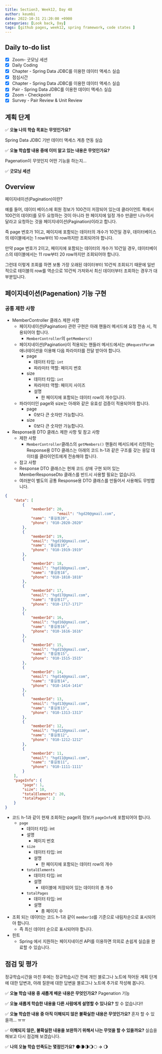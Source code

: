 ```yaml
---
title: Section3, Week12, Day 48
author: keumbi
date: 2022-10-31 21:20:00 +0900
categories: [Look back, Day]
tags: [github pages, week12, spring framework, code states ]
---
```



## Daily to-do list

- [x]  Zoom- 굿모닝 세션
- [x]  Daily Coding
- [x]  Chapter - Spring Data JDBC를 이용한 데이터 액세스 실습
- [x]  점심시간
- [x]  Chapter - Spring Data JDBC를 이용한 데이터 액세스 실습
- [x]  Pair - Spring Data JDBC를 이용한 데이터 액세스 실습
- [x]  Zoom - Checkpoint
- [x]  Survey - Pair Review & Unit Review

## 계획 단계

  ✅ **오늘 나의 학습 목표는 무엇인가요?**

Spring Data JDBC 기반 데이터 액세스 계층 연동 실습

✅ **오늘 학습할 내용 중에 이미 알고 있는 내용은 무엇인가요?**

Pagenation이 무엇인지 어떤 기능을 하는지...

✅ **굿모닝 세션**


## Overview
페이지네이션(Pagination)이란?

예를 들어, 데이터 베이스에 회원 정보가 100건이 저장되어 있는데 클라이언트 쪽에서 100건의 데이터를 모두 요청하는 것이 아니라 한 페이지에 일정 개수 만큼만 나누어서 달라고 요청하는 것을 페이지네이션(Pagination)이라고 합니다.

즉 page 번호가 1이고, 페이지에 포함되는 데이터의 개수가 10건일 경우,
데이터베이스의 테이블에서는 1 row부터 10 row까지만 조회되어야 합니다.

만약 page 번호가 2이고, 페이지에 포함되는 데이터의 개수가 10건일 경우,
데이터베이스의 테이블에서는 11 row부터 20 row까지만 조회되어야 합니다.

그런데 이렇게 조회를 하면 보통 가장 오래된 데이터부터 10건씩 조회되기 때문에 일반적으로 테이블의 row를 역순으로 10건씩 가져와서 최신 데이터부터 조회하는 경우가 대부분입니다.

## 페이지네이션(Pagenation) 기능 구현
### **공통 제한 사항**

- MemberController 클래스 제한 사항
  - 페이지네이션(Pagination) 관련 구현은 아래 핸들러 메서드에 요청 전송 시, 적용되어야 합니다.
    - `MemberController`의 `getMembers()`
  - 페이지네이션(Pagination)이 적용되는 핸들러 메서드에서는 `@RequestParam` 애너테이션을 이용해 다음 파라미터를 전달 받아야 합니다.
    - page
      - 데이터 타입: `int`
      - 파라미터 역할: 페이지 번호
    - size
      - 데이터 타입: `int`
      - 파라미터 역할: 페이지 사이즈
      - 설명
        - 한 페이지에 포함되는 데이터 row의 개수입니다.
  - 파라미터인 page와 size는 아래와 같은 유효성 검증이 적용되어야 합니다.
    - page
      - 0보다 큰 숫자만 가능합니다.
    - size
      - 0보다 큰 숫자만 가능합니다.
- Response용 DTO 클래스 제한 사항 및 참고 사항
  - 제한 사항
    - `MemberController`클래스의 `getMembers()` 핸들러 메서드에서 리턴하는 Response용 DTO 클래스는 아래의 코드 h-1과 같은 구조를 갖는 응답 데이터를 클라이언트에게 전송해야 합니다.
  - 참고 사항
  - Response DTO 클래스는 현재 코드 상에 구현 되어 있는 MemberResponseDto 클래스를 반드시 사용할 필요는 없습니다.
  - 여러분이 별도의 공통 Response용 DTO 클래스를 만들어서 사용해도 무방합니다.
```json
{
    "data": [
        {
            "memberId": 20,
						"email": "hgd20@gmail.com",
            "name": "홍길동20",
            "phone": "010-2020-2020"
        },
        {
            "memberId": 19,
            "email": "hgd19@gmail.com",
            "name": "홍길동19",
            "phone": "010-1919-1919"
        },
        {
            "memberId": 18,
            "email": "hgd18@gmail.com",
            "name": "홍길동18",
            "phone": "010-1818-1818"
        },
        {
            "memberId": 17,
            "email": "hgd17@gmail.com",
            "name": "홍길동17",
            "phone": "010-1717-1717"
        },
        {
            "memberId": 16,
            "email": "hgd16@gmail.com",
            "name": "홍길동16",
            "phone": "010-1616-1616"
        },
        {
            "memberId": 15,
            "email": "hgd15@gmail.com",
            "name": "홍길동15",
            "phone": "010-1515-1515"
        },
        {
            "memberId": 14,
            "email": "hgd14@gmail.com",
            "name": "홍길동14",
            "phone": "010-1414-1414"
        },
        {
            "memberId": 13,
            "email": "hgd13@gmail.com",
            "name": "홍길동13",
            "phone": "010-1313-1313"
        },
        {
            "memberId": 12,
            "email": "hgd12@gmail.com",
            "name": "홍길동12",
            "phone": "010-1212-1212"
        },
        {
            "memberId": 11,
            "email": "hgd11@gmail.com",
            "name": "홍길동11",
            "phone": "010-1111-1111"
        }
    ],
    "pageInfo": {
        "page": 1,
        "size": 10,
        "totalElements": 20,
        "totalPages": 2
    }
}
```
- 코드 h-1과 같이 현재 조회하는 page의 정보가 `pageInfo`에 포함되어야 합니다.
  - `page`
    - 데이터 타입: int
    - 설명
      - 페이지 번호
    - `size`
      - 데이터 타입: int
      - 설명
        - 한 페이지에 포함되는 데이터 row의 개수
    - `totalElements`
      - 데이터 타입: int
      - 설명
        - 테이블에 저장되어 있는 데이터의 총 개수
    - `totalPages`
      - 데이터 타입: int
      - 설명
        - 총 페이지 수
- 조회 되는 데이터는 코드 h-1과 같이 `memberId`를 기준으로 내림차순으로 표시되어야 합니다.
  - 즉 최신 데이터 순으로 표시되어야 합니다.
- 힌트
  - Spring 에서 지원하는 페이지네이션 API를 이용하면 의외로 손쉽게 실습을 완료할 수 있습니다.

## 점검 및 평가

정규학습시간을 마친 후에는 정규학습시간 전에 개인 블로그나 노트에 적어둔 계획 단계에 대한 답변과, 아래 질문에 대한 답변을 블로그나 노트에 추가로 작성해 봅니다.

  ✅ **오늘 학습 내용 중 새롭게 배운 내용은 무엇인가요?** Pagenation 기능

  ✅ **오늘 새롭게 학습한 내용을 다른 사람에게 설명할 수 있나요?** 할 수 없습니다!!

  ✅ **오늘 학습한 내용 중 아직 이해되지 않은 불확실한 내용은 무엇인가요?** 혼자 할 수 있을까... ㅠㅠ

  ✅ **이해되지 않은, 불확실한 내용을 보완하기 위해서 나는 무엇을 할 수 있을까요?** 실습을 해보고 다시 점검해 보겠습니다.

  ✅ **나의 오늘 학습 만족도는 몇점인가요?** 🌑🌘🌗🌖🌕  **→**  🌖
